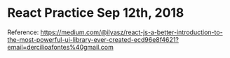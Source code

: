 # React Practice Sep 12th, 2018

Reference: https://medium.com/@ilyasz/react-js-a-better-introduction-to-the-most-powerful-ui-library-ever-created-ecd96e8f4621?email=dercilioafontes%40gmail.com